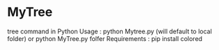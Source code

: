 # MyTree
tree command in Python
Usage : python Mytree.py (will default to local folder) or python MyTree.py folfer
Requirements : pip install colored
